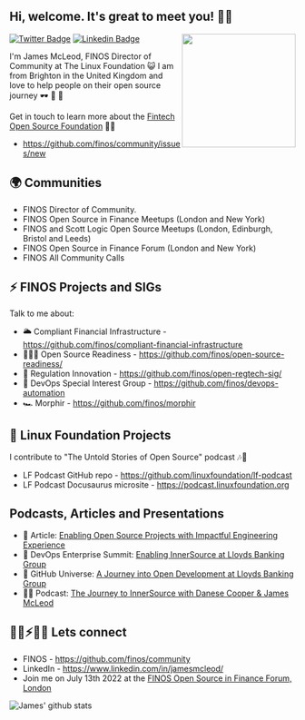 ## Hi, welcome. It's great to meet you! 👋🏻

<img align='right' src='https://github.com/finos/branding/blob/master/finos-logos/icon-wordmark/FINOS_Icon_Wordmark_RGB.png?raw=true' width='200"'>

[![Twitter Badge](https://img.shields.io/badge/-@mcleo_d-1ca0f1?style=flat-square&labelColor=1ca0f1&logo=twitter&logoColor=white&link=https://twitter.com/mcleo_d)](https://twitter.com/mcleo_d) [![Linkedin Badge](https://img.shields.io/badge/-jamesmcleod-blue?style=flat-square&logo=Linkedin&logoColor=white&link=https://www.linkedin.com/in/jamesmcleod/)](https://www.linkedin.com/in/jamesmcleod/)

I'm James McLeod, FINOS Director of Community at The Linux Foundation 😺 I am from Brighton in the United Kingdom and love to help people on their open source journey 🕶 🐳 🦀

Get in touch to learn more about the [Fintech Open Source Foundation](https://www.finos.org/) ✍🏻
- https://github.com/finos/community/issues/new 

## 🌍 Communities
- FINOS Director of Community.
- FINOS Open Source in Finance Meetups (London and New York)
- FINOS and Scott Logic Open Source Meetups (London, Edinburgh, Bristol and Leeds)
- FINOS Open Source in Finance Forum (London and New York)
- FINOS All Community Calls

## ⚡️ FINOS Projects and SIGs
Talk to me about:
- 🌥 Compliant Financial Infrastructure - https://github.com/finos/compliant-financial-infrastructure
- ⛹🏻‍♀️ Open Source Readiness - https://github.com/finos/open-source-readiness/
- 🔐 Regulation Innovation - https://github.com/finos/open-regtech-sig/
- 🤖 DevOps Special Interest Group - https://github.com/finos/devops-automation
- 🏎 Morphir - https://github.com/finos/morphir

## 👾 Linux Foundation Projects 
I contribute to "The Untold Stories of Open Source" podcast 🎶📣
- LF Podcast GitHub repo - https://github.com/linuxfoundation/lf-podcast
- LF Podcast Docusaurus microsite - https://podcast.linuxfoundation.org

## Podcasts, Articles and Presentations
- 📖 Article: [Enabling Open Source Projects with Impactful Engineering Experience](https://www.finos.org/blog/enabling-open-source-projects-with-impactful-engineering-experience)
- 👀 DevOps Enterprise Summit: [Enabling InnerSource at Lloyds Banking Group](https://www.youtube.com/watch?v=2iVzRXEpdjs)
- 👀 GitHub Universe: [A Journey into Open Development at Lloyds Banking Group](https://www.youtube.com/watch?v=fk18IGJPGbU)
- 👂🏻 Podcast: [The Journey to InnerSource with Danese Cooper & James McLeod](https://www.youtube.com/watch?v=KyN7FxoRTZA)

## 🤜🏻⚡️🤛🏻 Lets connect 
- FINOS - https://github.com/finos/community
- LinkedIn - https://www.linkedin.com/in/jamesmcleod/
- Join me on July 13th 2022 at the [FINOS Open Source in Finance Forum, London](https://events.linuxfoundation.org/open-source-finance-forum-london/?utm_campaign=OSFF%20London%202022&utm_source=jamesemail)


![James' github stats](https://github-readme-stats.vercel.app/api?username=mcleo-d&hide=["issues"]&show_icons=true)
